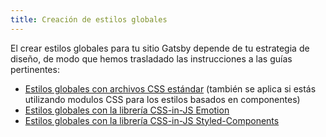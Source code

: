 ```yaml
---
title: Creación de estilos globales
---
```


El crear estilos globales para tu sitio Gatsby depende de tu estrategia de diseño, de modo que hemos trasladado las instrucciones a las guías pertinentes:

- [Estilos globales con archivos CSS estándar](/docs/global-css/) (también se aplica si estás utilizando modulos CSS para los estilos basados en componentes)
- [Estilos globales con la librería CSS-in-JS Emotion](/docs/emotion/)
- [Estilos globales con la librería CSS-in-JS Styled-Components](/docs/styled-components/)
